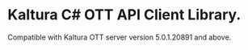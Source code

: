 # Kaltura C# OTT API Client Library.
Compatible with Kaltura OTT server version 5.0.1.20891 and above.
